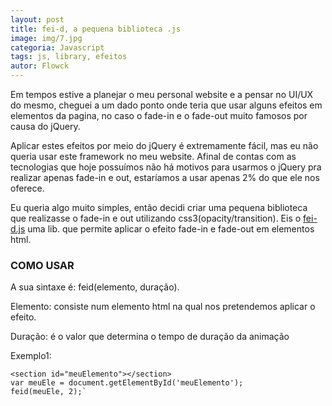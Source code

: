 ```yaml
---
layout: post
title: fei-d, a pequena biblioteca .js
image: img/7.jpg
categoria: Javascript
tags: js, library, efeitos
autor: Flowck
---
```


Em tempos estive a planejar o meu personal website e a pensar no UI/UX do mesmo, cheguei a um dado ponto onde teria que usar alguns efeitos em elementos da pagina, no caso o fade-in e o fade-out muito famosos por causa do jQuery.

Aplicar estes efeitos por meio do jQuery é extremamente fácil, mas eu não queria usar este framework no meu website. Afinal de contas com as tecnologias que hoje possuímos não há motivos para usarmos o jQuery pra realizar apenas fade-in e out, estaríamos a usar apenas 2% do que ele nos oferece.

Eu queria algo muito simples, então decidi criar uma pequena biblioteca que realizasse o fade-in e out utilizando css3(opacity/transition). Eis o [fei-d.js](https://github.com/Flowck/fei-d) uma lib. que permite aplicar o efeito fade-in e fade-out em elementos html.

### COMO USAR

A sua sintaxe é: feid(elemento, duração).

Elemento: consiste num elemento html na qual nos pretendemos aplicar o efeito.

Duração: é o valor que determina o tempo de duração da animação

Exemplo1:

	<section id="meuElemento"></section>
	var meuEle = document.getElementById('meuElemento');
	feid(meuEle, 2);`